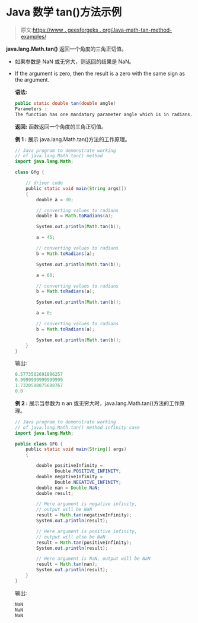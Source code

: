 # Java 数学 tan()方法示例

> 原文:[https://www . geesforgeks . org/Java-math-tan-method-examples/](https://www.geeksforgeeks.org/java-math-tan-method-examples/)

**java.lang.Math.tan()** 返回一个角度的三角正切值。

*   如果参数是 NaN 或无穷大，则返回的结果是 NaN。
*   If the argument is zero, then the result is a zero with the same sign as the argument.

    **语法:**

    ```java
    public static double tan(double angle)
    Parameters :
    The function has one mandatory parameter angle which is in radians. 

    ```

    **返回:**
    函数返回一个角度的三角正切值。

    **例 1 :** 展示 java.lang.Math.tan()方法的工作原理。

    ```java
    // Java program to demonstrate working
    // of java.lang.Math.tan() method
    import java.lang.Math;

    class Gfg {

        // driver code
        public static void main(String args[])
        {
            double a = 30;

            // converting values to radians
            double b = Math.toRadians(a);

            System.out.println(Math.tan(b));

            a = 45;

            // converting values to radians
            b = Math.toRadians(a);

            System.out.println(Math.tan(b));

            a = 60;

            // converting values to radians
            b = Math.toRadians(a);

            System.out.println(Math.tan(b));

            a = 0;

            // converting values to radians
            b = Math.toRadians(a);

            System.out.println(Math.tan(b));
        }
    }
    ```

    输出:

    ```java
    0.5773502691896257
    0.9999999999999999
    1.7320508075688767
    0.0

    ```

    **例 2 :** 展示当参数为 n an 或无穷大时，java.lang.Math.tan()方法的工作原理。

    ```java
    // Java program to demonstrate working
    // of java.lang.Math.tan() method infinity case
    import java.lang.Math;

    public class GFG {
        public static void main(String[] args)
        {

            double positiveInfinity = 
                   Double.POSITIVE_INFINITY;
            double negativeInfinity = 
                   Double.NEGATIVE_INFINITY;
            double nan = Double.NaN;
            double result;

            // Here argument is negative infinity, 
            // output will be NaN
            result = Math.tan(negativeInfinity);
            System.out.println(result);

            // Here argument is positive infinity, 
            // output will also be NaN
            result = Math.tan(positiveInfinity);
            System.out.println(result);

            // Here argument is NaN, output will be NaN
            result = Math.tan(nan);
            System.out.println(result);
        }
    }
    ```

    输出:

    ```java
    NaN
    NaN
    NaN

    ```